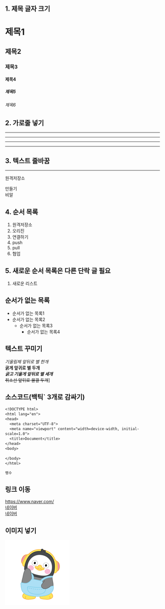 ## 1. 제목 글자 크기
# 제목1
## 제목2
### 제목3
#### 제목4
##### 제목5
###### 제목6
## 2. 가로줄 넣기 <!-- -, * 3개 이상-->
----
***
--------
********
## 3. 텍스트 줄바꿈
------
원격저장소

만들기<br>
비알

## 4. 순서 목록

1. 원격저장소
2. 오리진
3. 연결하기
4. push
5. pull 
6. 협업

## 5. 새로운 순서 목록은 다른 단락 글 필요
1. 새로운 리스트

## 순서가 없는 목록
* 순서가 없는 목록1
* 순서가 없는 목록2
  * 순서가 없는 목록3
    * 순서가 없는 목록4   

## 텍스트 꾸미기
*기울림체 앞뒤로 별 한개*<br>
**굵게 앞귀로 별 두개**<br>
***굵고 기울게 앞뒤로 별 세개***<br>
~~취소선 앞뒤로 물결 두개~~]

## 소스코드(백틱` 3개로 감싸기)
```
<!DOCTYPE html>
<html lang="en">
<head>
  <meta charset="UTF-8">
  <meta name="viewport" content="width=device-width, initial-scale=1.0">
  <title>Document</title>
</head>
<body>
  
</body>
</html>
```

```
팽수 
```

## 링크 이동
<https://www.naver.com/><br>
[네이버](naver.com)<br>
[네이버](naver.com, "네이버로 이동합니다.")

## 이미지 넣기
[![자이언트팽TV](./pengsoo.png)](https://www.youtube.com/channel/UCtckgmUcpzqGnzcs7xEqMzQ)

